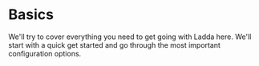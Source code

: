 # Basics
We'll try to cover everything you need to get going with Ladda here. We'll start with a quick get started and go through the most important configuration options.

